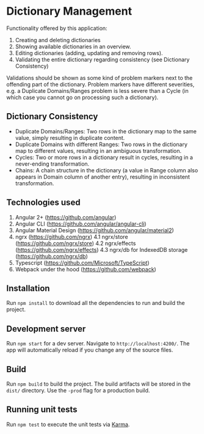 # Dictionary Management

Functionality offered by this application:

1. Creating and deleting dictionaries
2. Showing available dictionaries in an overview.
3. Editing dictionaries (adding, updating and removing rows).
4. Validating the entire dictionary regarding consistency (see Dictionary Consistency)

Validations should be shown as some kind of problem markers next to the offending part of the dictionary. Problem markers have different severities, e.g. a Duplicate Domains/Ranges problem is less severe than a Cycle (in which case you cannot go on processing such a dictionary).

## Dictionary Consistency
- Duplicate Domains/Ranges: Two rows in the dictionary map to the same value, simply resulting in duplicate content.
- Duplicate Domains with different Ranges: Two rows in the dictionary map to different values, resulting in an ambiguous transformation.
- Cycles: Two or more rows in a dictionary result in cycles, resulting in a never-ending transformation.
- Chains: A chain structure in the dictionary (a value in Range column also appears in Domain column of another entry), resulting in inconsistent transformation.

## Technologies used

1. Angular 2+ (https://github.com/angular)
2. Angular CLI (https://github.com/angular/angular-cli)
3. Angular Material Design (https://github.com/angular/material2)
4. ngrx (https://github.com/ngrx)
  4.1 ngrx/store (https://github.com/ngrx/store)
  4.2 ngrx/effects (https://github.com/ngrx/effects)
  4.3 ngrx/db for IndexedDB storage (https://github.com/ngrx/db)
5. Typescript (https://github.com/Microsoft/TypeScript)
6. Webpack under the hood (https://github.com/webpack)

## Installation

Run `npm install` to download all the dependencies to run and build the project.

## Development server

Run `npm start` for a dev server. Navigate to `http://localhost:4200/`. The app will automatically reload if you change any of the source files.

## Build

Run `npm build` to build the project. The build artifacts will be stored in the `dist/` directory. Use the `-prod` flag for a production build.

## Running unit tests

Run `npm test` to execute the unit tests via [Karma](https://karma-runner.github.io).